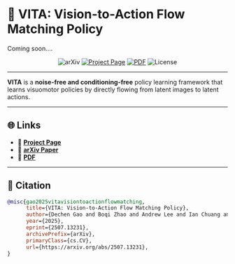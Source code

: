 # 🌊 VITA: Vision-to-Action Flow Matching Policy

Coming soon....

<p align="center">
  <img src="https://img.shields.io/badge/arXiv-2507.13231-b31b1b.svg" alt="arXiv">
  <a href="https://ucd-dare.github.io/VITA/"><img src="https://img.shields.io/badge/Project%20Page-%F0%9F%94%8D-blue" alt="Project Page"></a>
  <a href="https://arxiv.org/pdf/2507.13231"><img src="https://img.shields.io/badge/PDF-%F0%9F%93%84-blue" alt="PDF"></a>
  <img src="https://img.shields.io/badge/License-Apache%202.0-green.svg" alt="License">
</p>

---

**VITA** is a **noise-free and conditioning-free** policy learning framework that learns visuomotor policies by directly flowing from latent images to latent actions.

---

## 🌐 Links

- 🧪 **[Project Page](https://ucd-dare.github.io/VITA/)**
- 📄 **[arXiv Paper](https://arxiv.org/abs/2507.13231)**
- 📑 **[PDF](https://arxiv.org/pdf/2507.13231)**

---

## 📖 Citation

```bibtex
@misc{gao2025vitavisiontoactionflowmatching,
      title={VITA: Vision-to-Action Flow Matching Policy}, 
      author={Dechen Gao and Boqi Zhao and Andrew Lee and Ian Chuang and Hanchu Zhou and Hang Wang and Zhe Zhao and Junshan Zhang and Iman Soltani},
      year={2025},
      eprint={2507.13231},
      archivePrefix={arXiv},
      primaryClass={cs.CV},
      url={https://arxiv.org/abs/2507.13231}, 
}
